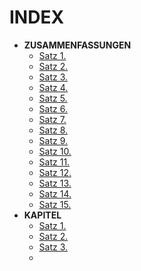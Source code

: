 INDEX
=====

* **ZUSAMMENFASSUNGEN**
  * [Satz 1.](markdown_source/00_pre_01-satz.md)
  * [Satz 2.](markdown_source/00_pre_02-satz.md)
  * [Satz 3.](markdown_source/00_pre_03-satz.md)
  * [Satz 4.](markdown_source/00_pre_04-satz.md)
  * [Satz 5.](markdown_source/00_pre_05-satz.md)
  * [Satz 6.](markdown_source/00_pre_06-satz.md)
  * [Satz 7.](markdown_source/00_pre_07-satz.md)
  * [Satz 8.](markdown_source/00_pre_08-satz.md)
  * [Satz 9.](markdown_source/00_pre_09-satz.md)
  * [Satz 10.](markdown_source/00_pre_10-satz.md)
  * [Satz 11.](markdown_source/00_pre_11-satz.md)
  * [Satz 12.](markdown_source/00_pre_12-satz.md)
  * [Satz 13.](markdown_source/00_pre_13-satz.md)
  * [Satz 14.](markdown_source/00_pre_14-satz.md)
  * [Satz 15.](markdown_source/00_pre_15-satz.md)
* **KAPITEL**
  * [Satz 1.](markdown_source/kap_01.md)
  * [Satz 2.](markdown_source/kap_02.md)
  * [Satz 3.](markdown_source/kap_03.md)
  * []()